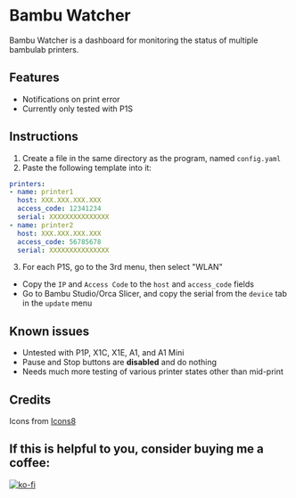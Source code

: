 
# Bambu Watcher

Bambu Watcher is a dashboard for monitoring the status of multiple bambulab printers.

## Features

- Notifications on print error
- Currently only tested with P1S

## Instructions

1. Create a file in the same directory as the program, named `config.yaml`
2. Paste the following template into it:
```yaml
printers:
- name: printer1
  host: XXX.XXX.XXX.XXX
  access_code: 12341234
  serial: XXXXXXXXXXXXXXX
- name: printer2
  host: XXX.XXX.XXX.XXX
  access_code: 56785678
  serial: XXXXXXXXXXXXXXX
```
3. For each P1S, go to the 3rd menu, then select "WLAN"
  - Copy the `IP` and `Access Code` to the `host` and `access_code` fields
  - Go to Bambu Studio/Orca Slicer, and copy the serial from the `device` tab in the `update` menu

## Known issues

- Untested with P1P, X1C, X1E, A1, and A1 Mini
- Pause and Stop buttons are **disabled** and do nothing
- Needs much more testing of various printer states other than mid-print

## Credits

Icons from [Icons8](https://icons8.com)

## If this is helpful to you, consider buying me a coffee:

[![ko-fi](https://ko-fi.com/img/githubbutton_sm.svg)](https://ko-fi.com/I3I1W8O4I)


